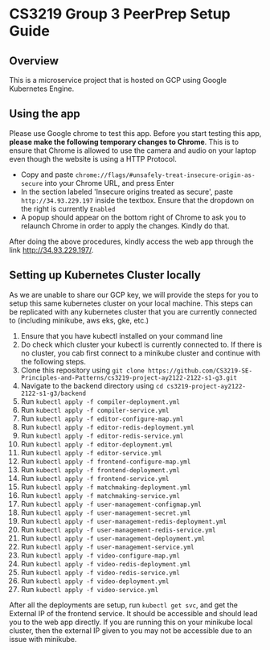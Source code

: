 # CS3219 Group 3 PeerPrep Setup Guide

## Overview
This is a microservice project that is hosted on GCP using Google Kubernetes Engine.

## Using the app
Please use Google chrome to test this app. Before you start testing this app, **please make the following temporary changes to Chrome**. This is to ensure that Chrome is allowed to use the camera and audio on your laptop even though the website is using a HTTP Protocol.

- Copy and paste `chrome://flags/#unsafely-treat-insecure-origin-as-secure` into your Chrome URL, and press Enter
- In the section labeled 'Insecure origins treated as secure', paste `http://34.93.229.197` inside the textbox. Ensure that the dropdown on the right is currently `Enabled`
- A popup should appear on the bottom right of Chrome to ask you to relaunch Chrome in order to apply the changes. Kindly do that.

After doing the above procedures, kindly access the web app through the link http://34.93.229.197/.

## Setting up Kubernetes Cluster locally
As we are unable to share our GCP key, we will provide the steps for you to setup this same kubernetes cluster on your local machine. This steps can be replicated with any kubernetes cluster that you are currently connected to (including minikube, aws eks, gke, etc.)

1. Ensure that you have kubectl installed on your command line
2. Do check which cluster your kubectl is currently connected to. If there is no cluster, you cab first connect to a minikube cluster and continue with the following steps.
3. Clone this repository using `git clone https://github.com/CS3219-SE-Principles-and-Patterns/cs3219-project-ay2122-2122-s1-g3.git`
4. Navigate to the backend directory using `cd cs3219-project-ay2122-2122-s1-g3/backend`
5. Run `kubectl apply -f compiler-deployment.yml`
6. Run `kubectl apply -f compiler-service.yml`
7. Run `kubectl apply -f editor-configure-map.yml`
8. Run `kubectl apply -f editor-redis-deployment.yml`
9. Run `kubectl apply -f editor-redis-service.yml`
10. Run `kubectl apply -f editor-deployment.yml`
11. Run `kubectl apply -f editor-service.yml`
12. Run `kubectl apply -f frontend-configure-map.yml`
13. Run `kubectl apply -f frontend-deployment.yml`
14. Run `kubectl apply -f frontend-service.yml`
15. Run `kubectl apply -f matchmaking-deployment.yml`
16. Run `kubectl apply -f matchmaking-service.yml`
17. Run `kubectl apply -f user-management-configmap.yml`
18. Run `kubectl apply -f user-management-secret.yml`
19. Run `kubectl apply -f user-management-redis-deployment.yml`
20. Run `kubectl apply -f user-management-redis-service.yml`
21. Run `kubectl apply -f user-management-deployment.yml`
22. Run `kubectl apply -f user-management-service.yml`
23. Run `kubectl apply -f video-configure-map.yml`
24. Run `kubectl apply -f video-redis-deployment.yml`
25. Run `kubectl apply -f video-redis-service.yml`
26. Run `kubectl apply -f video-deployment.yml`
27. Run `kubectl apply -f video-service.yml`


After all the deployments are setup, run `kubectl get svc`, and get the External IP of the frontend service. It should be accessible and should lead you to the web app directly. If you are running this on your minikube local cluster, then the external IP given to you may not be accessible due to an issue with minikube.
